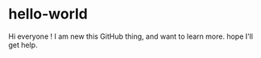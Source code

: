 # hello-world
Hi everyone !
I am new this GitHub thing, and want to learn more.
hope I'll get help.
